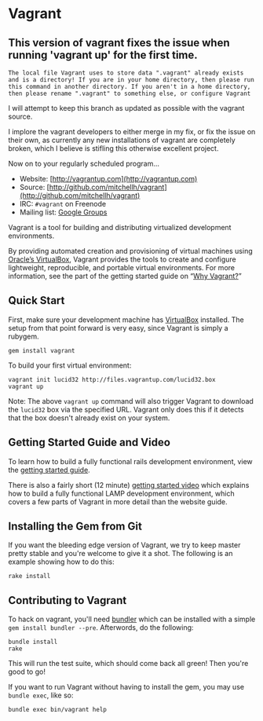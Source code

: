 # Vagrant

## This version of vagrant fixes the issue when running 'vagrant up' for the first time.

    The local file Vagrant uses to store data ".vagrant" already exists
    and is a directory! If you are in your home directory, then please run
    this command in another directory. If you aren't in a home directory,
    then please rename ".vagrant" to something else, or configure Vagrant

I will attempt to keep this branch as updated as possible with the vagrant source.

I implore the vagrant developers to either merge in my fix, or fix the issue on their own, as currently any new installations of vagrant are completely broken, which I believe is stifling this otherwise excellent project.


Now on to your regularly scheduled program...

* Website: [http://vagrantup.com](http://vagrantup.com)
* Source: [http://github.com/mitchellh/vagrant](http://github.com/mitchellh/vagrant)
* IRC: `#vagrant` on Freenode
* Mailing list: [Google Groups](http://groups.google.com/group/vagrant-up)

Vagrant is a tool for building and distributing virtualized development environments.

By providing automated creation and provisioning of virtual machines using [Oracle’s VirtualBox](http://www.virtualbox.org),
Vagrant provides the tools to create and configure lightweight, reproducible, and portable
virtual environments. For more information, see the part of the getting started guide
on “[Why Vagrant?](http://vagrantup.com/docs/getting-started/index.html)”

## Quick Start

First, make sure your development machine has [VirtualBox](http://www.virtualbox.org)
installed. The setup from that point forward is very easy, since Vagrant is simply
a rubygem.

    gem install vagrant

To build your first virtual environment:

    vagrant init lucid32 http://files.vagrantup.com/lucid32.box
    vagrant up

Note: The above `vagrant up` command will also trigger Vagrant to download the
`lucid32` box via the specified URL. Vagrant only does this if it detects that
the box doesn't already exist on your system.

## Getting Started Guide and Video

To learn how to build a fully functional rails development environment, view the
[getting started guide](http://vagrantup.com/docs/getting-started/index.html).

There is also a fairly short (12 minute) [getting started video](http://vimeo.com/9976342) which
explains how to build a fully functional LAMP development environment, which
covers a few parts of Vagrant in more detail than the website guide.

## Installing the Gem from Git

If you want the bleeding edge version of Vagrant, we try to keep master pretty stable
and you're welcome to give it a shot. The following is an example showing how to do this:

    rake install

## Contributing to Vagrant

To hack on vagrant, you'll need [bundler](http://github.com/carlhuda/bundler) which can
be installed with a simple `gem install bundler --pre`. Afterwords, do the following:

    bundle install
    rake

This will run the test suite, which should come back all green! Then you're good to go!

If you want to run Vagrant without having to install the gem, you may use `bundle exec`,
like so:

    bundle exec bin/vagrant help
